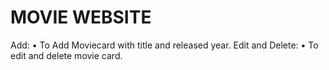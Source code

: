 # MOVIE WEBSITE

Add: • To Add Moviecard with title and released year. Edit and Delete: • To edit and delete movie card.

